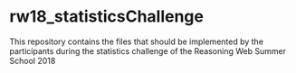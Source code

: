 # rw18_statisticsChallenge
This repository contains the files that should be implemented by the participants during the statistics challenge of the Reasoning Web Summer School 2018
